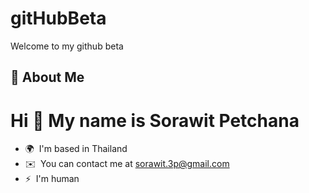 # gitHubBeta
Welcome to my github beta
## 🚀 About Me
Hi 👋 My name is Sorawit Petchana
=================================

*   🌍  I'm based in Thailand
*   ✉️  You can contact me at [sorawit.3p@gmail.com](mailto:sorawit.3p@gmail.com)
*   ⚡  I'm human